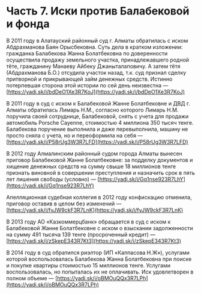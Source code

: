# Часть 7. Иски против Балабековой и фонда

В 2011 году в Алатауский районный суд г. Алматы обратилась с иском Абдрахманова Баян Орысбековна. Суть дела в кратком изложении: гражданка Балабекова Жанна Болатбековна по доверенности осуществила продажу земельного участка, принадлежавшего родной тёте, гражданину Манаеву Айбеку Джаныталаповичу. А затем тётя \(Абдрахманова Б.О.\) отсудила участок назад, т.к. суд признал сделку притворной и прикрывающей займ денежных средств. Истинно потерпевшая сторона этой истории по сей день неизвестна — [https://yadi.sk/i/bdDeO1Xe3R7KoJ](https://yadi.sk/i/bdDeO1Xe3R7KoJ)

В 2011 году в суд с иском к Балабековой Жанне Болатбековне и ДВД г. Алматы обратилась Лимарь Н.М., согласно которого Лимарь Н.М. поручила своей сотруднице, Балабековой, снять с учета для продажи автомобиль Porsche Cayenne, стоимостью 4 миллиона 350 тысяч тенге. Балабекова поручение выполнила и даже перевыполнила, машину не просто сняла с учета, но и переоформила на себя  — [https://yadi.sk/i/P58rUg3W3R7LFD](https://yadi.sk/i/P58rUg3W3R7LFD)

В 2012 году Алмалинским районный судом города Алматы вынесен приговор Балабековой Жанне Болатбековне: за подделку документов и хищение денежных средств на сумму свыше 18 миллионов тенге признать виновной в совершении преступления и назначить срок в пять лет лишения свободы \(условно\) — [https://yadi.sk/i/Gq1nse923R7LhY](https://yadi.sk/i/Gq1nse923R7LhY)

Апелляционная судебная коллегия в 2012 году конфискацию отменила, приговор оставив в целом без изменений — [https://yadi.sk/i/fvJW9ckF3R7LnK](https://yadi.sk/i/fvJW9ckF3R7LnK)

В 2013 году АО «Казкоммерцбанк» обращается в суд с иском к Балабековой Жанне Болатбековне с иском о взыскании задолженности на сумму 491 тысяча 139 тенге \(просроченный кредит\) — [https://yadi.sk/i/zSkepE343R7Kt3](https://yadi.sk/i/zSkepE343R7Kt3)

В 2014 году в суд обратился риэлтор \(ИП «Каппасова Н.Ж»\), услугами которой воспользовалась Балабекова Жанна Болатбековна при поиске и покупке квартиры стоимостью 15 миллионов тенге. Услугами воспользовалась, но попыталась их не оплачивать. Иск удовлетворен в полном объеме — [https://yadi.sk/i/oBMOuQQx3R7LPh](https://yadi.sk/i/oBMOuQQx3R7LPh)

